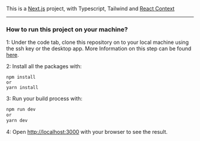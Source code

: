 This is a [Next.js](https://nextjs.org/) project, with Typescript, Tailwind and [React Context](https://reactjs.org/docs/context.html#when-to-use-context)

---

### How to run this project on your machine?

1: Under the code tab, clone this repository on to your local machine using the ssh key or the desktop app. More Information on this step can be found [here](https://support.atlassian.com/bitbucket-cloud/docs/clone-a-git-repository/).

2: Install all the packages with:

```
npm install
or
yarn install
```

3: Run your build process with:

```bash
npm run dev
or
yarn dev
```

4: Open [http://localhost:3000](http://localhost:3000) with your browser to see the result.
